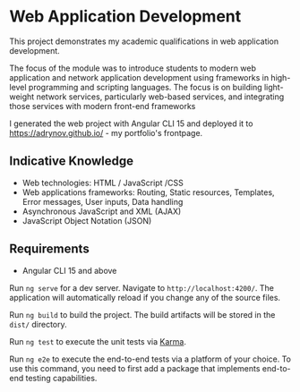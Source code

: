 # Web Application Development

This project demonstrates my academic qualifications in web application development.

The focus of the module was to introduce students to modern web application and network application development using
frameworks in high-level programming and scripting languages. The focus is on building light-weight network services,
particularly web-based services, and integrating those services with modern front-end frameworks

I generated the web project with Angular CLI 15 and deployed it to https://adrynov.github.io/ -
my portfolio's frontpage.

## Indicative Knowledge

- Web technologies: HTML / JavaScript /CSS
- Web applications frameworks: Routing, Static resources, Templates, Error messages, User inputs, Data handling
- Asynchronous JavaScript and XML (AJAX)
- JavaScript Object Notation (JSON)

## Requirements

- Angular CLI 15 and above

Run `ng serve` for a dev server. Navigate to `http://localhost:4200/`. The application will automatically reload if you
change any of the source files.

Run `ng build` to build the project. The build artifacts will be stored in the `dist/` directory.

Run `ng test` to execute the unit tests via [Karma](https://karma-runner.github.io).

Run `ng e2e` to execute the end-to-end tests via a platform of your choice. To use this command, you need to first add a
package that implements end-to-end testing capabilities.

